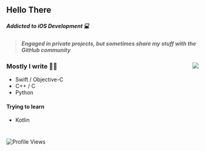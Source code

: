 ## Hello There
##### Addicted to iOS Development 💻
>##### Engaged in private projects, but sometimes share my stuff with the GitHub community
<img align="right" src="https://github-readme-stats.vercel.app/api/top-langs/?username=AppIeWorm&layout=compact&show_icons=false&count_private=true&theme=jolly&icon_color=5CBDD8&bg_color=10,2a0342,7900d6,b4baed&hide_title=true&hide_border=true">

### Mostly I write ✍🏻
- Swift / Objective-C
- C++ / C
- Python

#### Trying to learn
- Kotlin

#
<img align="top" src="https://count.getloli.com/get/@MatoiDev?theme=asoul" alt="Profile Views" />
